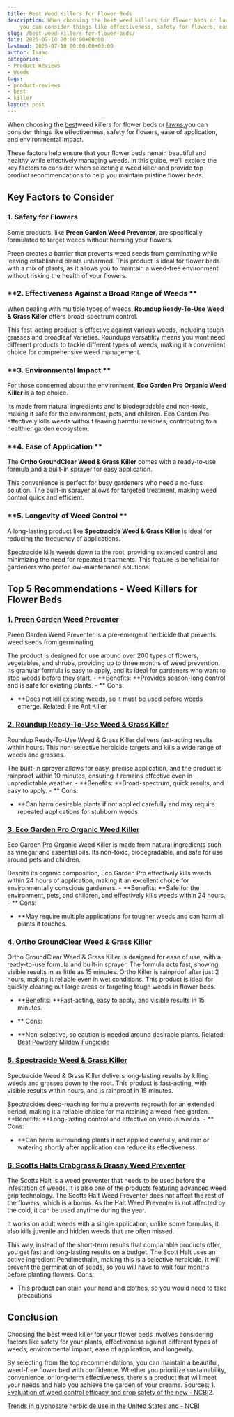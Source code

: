 ```yaml
---
title: Best Weed Killers for Flower Beds
description: When choosing the best weed killers for flower beds or lawns-for-lawns
  , you can consider things like effectiveness, safety for flowers, ease of application,...
slug: /best-weed-killers-for-flower-beds/
date: 2025-07-10 00:00:00+00:00
lastmod: 2025-07-10 00:00:00+03:00
author: Isaac
categories:
- Product Reviews
- Weeds
tags:
- product-reviews
- best
- killer
layout: post
---
```

When choosing the [best](https://pestpolicy.com/best-chipmunk-repellents/)weed killers for flower beds or [lawns](https://pestpolicy.com/best-weed-[killer](https://pestpolicy.com/best-roach-killer/)-for-lawns/),you can consider things like effectiveness, safety for flowers, ease of application, and environmental impact.

These factors help ensure that your flower beds remain beautiful and healthy while effectively managing weeds. In this guide, we'll explore the key factors to consider when selecting a weed killer and provide top product recommendations to help you maintain pristine flower beds.

##  **Key Factors to Consider**

###  **1. Safety for Flowers**

Some products, like **Preen Garden Weed Preventer**, are specifically formulated to target weeds without harming your flowers.

Preen creates a barrier that prevents weed seeds from germinating while leaving established plants unharmed. This product is ideal for flower beds with a mix of plants, as it allows you to maintain a weed-free environment without risking the health of your flowers.

###  **2. Effectiveness Against a Broad Range of Weeds **

When dealing with multiple types of weeds, **Roundup Ready-To-Use Weed & Grass Killer** offers broad-spectrum control.

This fast-acting product is effective against various weeds, including tough grasses and broadleaf varieties. Roundups versatility means you wont need different products to tackle different types of weeds, making it a convenient choice for comprehensive weed management.

###  **3. Environmental Impact **

For those concerned about the environment, **Eco Garden Pro Organic Weed Killer** is a top choice.

Its made from natural ingredients and is biodegradable and non-toxic, making it safe for the environment, pets, and children. Eco Garden Pro effectively kills weeds without leaving harmful residues, contributing to a healthier garden ecosystem.

###  **4. Ease of Application **

The **Ortho GroundClear Weed & Grass Killer** comes with a ready-to-use formula and a built-in sprayer for easy application.

This convenience is perfect for busy gardeners who need a no-fuss solution. The built-in sprayer allows for targeted treatment, making weed control quick and efficient.

###  **5. Longevity of Weed Control **

A long-lasting product like **Spectracide Weed & Grass Killer** is ideal for reducing the frequency of applications.

Spectracide kills weeds down to the root, providing extended control and minimizing the need for repeated treatments. This feature is beneficial for gardeners who prefer low-maintenance solutions.

##  **Top 5 Recommendations - Weed Killers for Flower Beds**

###  [**1. Preen Garden Weed Preventer**](https://www.amazon.com/dp/B000OOSLRG/?tag=p-policy-20)

Preen Garden Weed Preventer is a pre-emergent herbicide that prevents weed seeds from germinating.

The product is designed for use around over 200 types of flowers, vegetables, and shrubs, providing up to three months of weed prevention. Its granular formula is easy to apply, and its ideal for gardeners who want to stop weeds before they start. - **Benefits: **Provides season-long control and is safe for existing plants. - **
Cons:

- **Does not kill existing weeds, so it must be used before weeds emerge. Related: Fire Ant Killer

###  [**2. Roundup Ready-To-Use Weed & Grass Killer**](https://www.amazon.com/dp/B000OOSLRG/?tag=p-policy-20)

Roundup Ready-To-Use Weed & Grass Killer delivers fast-acting results within hours. This non-selective herbicide targets and kills a wide range of weeds and grasses.

The built-in sprayer allows for easy, precise application, and the product is rainproof within 10 minutes, ensuring it remains effective even in unpredictable weather. - **Benefits: **Broad-spectrum, quick results, and easy to apply. - **
Cons:

- **Can harm desirable plants if not applied carefully and may require repeated applications for stubborn weeds.

###  [**3. Eco Garden Pro Organic Weed Killer**](https://www.amazon.com/dp/B000OOSLRG/?tag=p-policy-20)

Eco Garden Pro Organic Weed Killer is made from natural ingredients such as vinegar and essential oils. Its non-toxic, biodegradable, and safe for use around pets and children.

Despite its organic composition, Eco Garden Pro effectively kills weeds within 24 hours of application, making it an excellent choice for environmentally conscious gardeners. - **Benefits: **Safe for the environment, pets, and children, and effectively kills weeds within 24 hours. - **
Cons:

- **May require multiple applications for tougher weeds and can harm all plants it touches.

###  [**4. Ortho GroundClear Weed & Grass Killer**](https://www.amazon.com/dp/B000OOSLRG/?tag=p-policy-20)

Ortho GroundClear Weed & Grass Killer is designed for ease of use, with a ready-to-use formula and built-in sprayer. The formula acts fast, showing visible results in as little as 15 minutes. Ortho Killer is rainproof after just 2 hours, making it reliable even in wet conditions. This product is ideal for quickly clearing out large areas or targeting tough weeds in flower beds.

- **Benefits: **Fast-acting, easy to apply, and visible results in 15 minutes.

- **
Cons:

- **Non-selective, so caution is needed around desirable plants. Related: [Best Powdery Mildew Fungicide](https://pestpolicy.com/best-fungicide-powdery-mildew/)

###  [**5. Spectracide Weed & Grass Killer**](https://www.amazon.com/dp/B000OOSLRG/?tag=p-policy-20)

Spectracide Weed & Grass Killer delivers long-lasting results by killing weeds and grasses down to the root. This product is fast-acting, with visible results within hours, and is rainproof in 15 minutes.

Spectracides deep-reaching formula prevents regrowth for an extended period, making it a reliable choice for maintaining a weed-free garden. - **Benefits: **Long-lasting control and effective on various weeds. - **
Cons:

- **Can harm surrounding plants if not applied carefully, and rain or watering shortly after application can reduce its effectiveness.

###  [6. Scotts Halts Crabgrass & Grassy Weed Preventer](https://www.amazon.com/dp/B06XXCB8NQ/?tag=p-policy-20)

The Scotts Halt is a weed preventer that needs to be used before the infestation of weeds. It is also one of the products featuring advanced weed grip technology. The Scotts Halt Weed Preventer does not affect the rest of the flowers, which is a bonus. As the Halt Weed Preventer is not affected by the cold, it can be used anytime during the year.

It works on adult weeds with a single application; unlike some formulas, it also kills juvenile and hidden weeds that are often missed.

This way, instead of the short-term results that comparable products offer, you get fast and long-lasting results on a budget. The Scott Halt uses an active ingredient Pendimethalin, making this is a selective herbicide. It will prevent the germination of seeds, so you will have to wait four months before planting flowers.
Cons:

- This product can stain your hand and clothes, so you would need to take precautions

##  **Conclusion**

Choosing the best weed killer for your flower beds involves considering factors like safety for your plants, effectiveness against different types of weeds, environmental impact, ease of application, and longevity.

By selecting from the top recommendations, you can maintain a beautiful, weed-free flower bed with confidence. Whether you prioritize sustainability, convenience, or long-term effectiveness, there's a product that will meet your needs and help you achieve the garden of your dreams. Sources: 1. [Evaluation of weed control efficacy and crop safety of the new - NCBI](https://www.ncbi.nlm.nih.gov/pmc/articles/PMC5962607/)2.

[Trends in glyphosate herbicide use in the United States and - NCBI](https://www.ncbi.nlm.nih.gov/pmc/articles/PMC5044953/)

